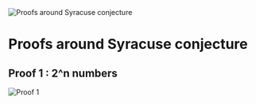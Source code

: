 
<img src="https://raw.githubusercontent.com/ClemC/*******/master/image/syracuse.gif" alt="Proofs around Syracuse conjecture" />

Proofs around Syracuse conjecture
==========

## Proof 1 : 2^n numbers

<img src="https://raw.githubusercontent.com/ClemC/*******/master/image/proof1.gif" alt="Proof 1" />